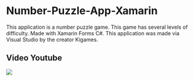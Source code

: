# Number-Puzzle-App-Xamarin

This application is a number puzzle game. This game has several levels of difficulty.
Made with Xamarin Forms C#.
This application was made via Visual Studio by the creator Kigames.

## Video Youtube
<a href="https://youtu.be/MjzG9cPL_hw">
  <img src="https://i9.ytimg.com/vi_webp/MjzG9cPL_hw/mqdefault.webp?v=620d3750&sqp=CLi87pMG&rs=AOn4CLDdTGeqGcLCinHAzZP1nO8ApUduPQ" />
</a>
